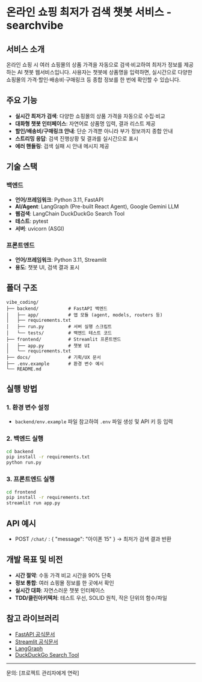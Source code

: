 # 온라인 쇼핑 최저가 검색 챗봇 서비스 - searchvibe

## 서비스 소개
온라인 쇼핑 시 여러 쇼핑몰의 상품 가격을 자동으로 검색·비교하여 최저가 정보를 제공하는 AI 챗봇 웹서비스입니다. 사용자는 챗봇에 상품명을 입력하면, 실시간으로 다양한 쇼핑몰의 가격·할인·배송비·구매링크 등 종합 정보를 한 번에 확인할 수 있습니다.

## 주요 기능
- **실시간 최저가 검색**: 다양한 쇼핑몰의 상품 가격을 자동으로 수집·비교
- **대화형 챗봇 인터페이스**: 자연어로 상품명 입력, 결과 리스트 제공
- **할인/배송비/구매링크 안내**: 단순 가격뿐 아니라 부가 정보까지 종합 안내
- **스트리밍 응답**: 검색 진행상황 및 결과를 실시간으로 표시
- **에러 핸들링**: 검색 실패 시 안내 메시지 제공

## 기술 스택
### 백엔드
- **언어/프레임워크**: Python 3.11, FastAPI
- **AI/Agent**: LangGraph (Pre-built React Agent), Google Gemini LLM
- **웹검색**: LangChain DuckDuckGo Search Tool
- **테스트**: pytest
- **서버**: uvicorn (ASGI)

### 프론트엔드
- **언어/프레임워크**: Python 3.11, Streamlit
- **용도**: 챗봇 UI, 검색 결과 표시

## 폴더 구조
```
vibe_coding/
├── backend/           # FastAPI 백엔드
│   ├── app/           # 앱 모듈 (agent, models, routers 등)
│   ├── requirements.txt
│   ├── run.py         # 서버 실행 스크립트
│   └── tests/         # 백엔드 테스트 코드
├── frontend/          # Streamlit 프론트엔드
│   ├── app.py         # 챗봇 UI
│   └── requirements.txt
├── docs/              # 기획/UX 문서
├── .env.example       # 환경 변수 예시
└── README.md
```

## 실행 방법
### 1. 환경 변수 설정
- `backend/env.example` 파일 참고하여 `.env` 파일 생성 및 API 키 등 입력

### 2. 백엔드 실행
```bash
cd backend
pip install -r requirements.txt
python run.py
```

### 3. 프론트엔드 실행
```bash
cd frontend
pip install -r requirements.txt
streamlit run app.py
```

## API 예시
- POST `/chat/` : { "message": "아이폰 15" } → 최저가 검색 결과 반환

## 개발 목표 및 비전
- **시간 절약**: 수동 가격 비교 시간을 90% 단축
- **정보 통합**: 여러 쇼핑몰 정보를 한 곳에서 확인
- **실시간 대화**: 자연스러운 챗봇 인터페이스
- **TDD/클린아키텍처**: 테스트 우선, SOLID 원칙, 작은 단위의 함수/파일

## 참고 라이브러리
- [FastAPI 공식문서](https://fastapi.tiangolo.com/)
- [Streamlit 공식문서](https://docs.streamlit.io/)
- [LangGraph](https://github.com/langchain-ai/langgraph)
- [DuckDuckGo Search Tool](https://github.com/deedy5/duckduckgo_search)

---
문의: [프로젝트 관리자에게 연락]
